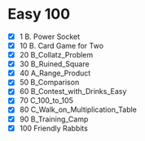 # Easy 100

- [x] 1 B. Power Socket
- [x] 10 B. Card Game for Two
- [x] 20 B_Collatz_Problem
- [x] 30 B_Ruined_Square
- [x] 40 A_Range_Product
- [x] 50 B_Comparison
- [x] 60 B_Contest_with_Drinks_Easy
- [x] 70 C_100_to_105
- [x] 80 C_Walk_on_Multiplication_Table
- [x] 90 B_Training_Camp
- [x] 100 Friendly Rabbits
